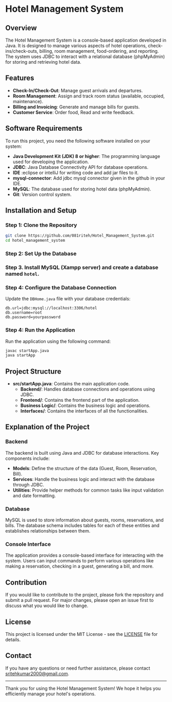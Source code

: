 # Hotel Management System

## Overview

The Hotel Management System is a console-based application developed in Java. It is designed to manage various aspects of hotel operations, check-ins/check-outs, billing, room management, food-ordering, and reporting. The system uses JDBC to interact with a relational database (phpMyAdmin) for storing and retrieving hotel data.

## Features

- **Check-In/Check-Out**: Manage guest arrivals and departures.
- **Room Management**: Assign and track room status (available, occupied, maintenance).
- **Billing and Invoicing**: Generate and manage bills for guests.
- **Customer Service**: Order food, Read and write feedback. 

## Software Requirements

To run this project, you need the following software installed on your system:

- **Java Development Kit (JDK) 8 or higher**: The programming language used for developing the application.
- **JDBC**: Java Database Connectivity API for database operations.
- **IDE** :eclipse or intelliJ for writing code and add jar files to it.
- **mysql-connector**:  Add jdbc mysql connector given in the github in your IDE.
- **MySQL**: The database used for storing hotel data (phpMyAdmin).
- **Git**: Version control system.

## Installation and Setup

### Step 1: Clone the Repository

```bash
git clone https://github.com/081riteh/Hotel_Management_System.git
cd hotel_management_system
```

### Step 2: Set Up the Database

### Step 3. Install MySQL (Xampp server) and create a database named `hotel`.

### Step 4: Configure the Database Connection

Update the `DBHome.java` file with your database credentials:

```properties
db.url=jdbc:mysql://localhost:3306/hotel
db.username=root
db.password=yourpassword
```

### Step 4: Run the Application

Run the application using the following command:

```bash
javac startApp.java
java startApp
```

## Project Structure

- **src/startApp.java**: Contains the main application code.
  - **Backend/**: Handles database connections and operations using JDBC.
  - **Frontend/**: Contains the frontend part of the application.
  - **Business Logic/**: Contains the business logic and operations.
  - **Interfaces/**: Contains the interfaces of all the functionalities.

## Explanation of the Project

### Backend

The backend is built using Java and JDBC for database interactions. Key components include:

- **Models**: Define the structure of the data (Guest, Room, Reservation, Bill).
- **Services**: Handle the business logic and interact with the database through JDBC.
- **Utilities**: Provide helper methods for common tasks like input validation and date formatting.

### Database

MySQL is used to store information about guests, rooms, reservations, and bills. The database schema includes tables for each of these entities and establishes relationships between them.

### Console Interface

The application provides a console-based interface for interacting with the system. Users can input commands to perform various operations like making a reservation, checking in a guest, generating a bill, and more.

## Contribution

If you would like to contribute to the project, please fork the repository and submit a pull request. For major changes, please open an issue first to discuss what you would like to change.

## License

This project is licensed under the MIT License - see the [LICENSE](LICENSE) file for details.

## Contact

If you have any questions or need further assistance, please contact sritehkumar2000@gmail.com.

---

Thank you for using the Hotel Management System! We hope it helps you efficiently manage your hotel's operations.
